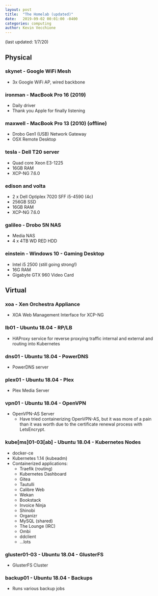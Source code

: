 ```yaml
---
layout: post
title:  "The Homelab (updated)"
date:   2019-09-02 00:01:00 -0400
categories: computing
author: Kevin Vecchione
---
```


(last updated: 1/7/20)

## Physical
### skynet - Google WiFi Mesh
* 3x Google WiFi AP, wired backbone

### ironman - MacBook Pro 16 (2019)
* Daily driver
* Thank you Apple for finally listening

### maxwell - MacBook Pro 13 (2010) (offline)
* Drobo Gen1 (USB) Network Gateway
* OSX Remote Desktop

### tesla - Dell T20 server
* Quad core Xeon E3-1225
* 16GB RAM
* XCP-NG 7.6.0

### edison and volta
* 2 x Dell Optiplex 7020 SFF i5-4590 (4c)
* 256GB SSD
* 16GB RAM
* XCP-NG 7.6.0

### galileo - Drobo 5N NAS
* Media NAS
* 4 x 4TB WD RED HDD

### einstein - Windows 10 - Gaming Desktop
* Intel i5 2500 (still going strong!)
* 16G RAM
* Gigabyte GTX 960 Video Card

## Virtual
### xoa - Xen Orchestra Appliance
* XOA Web Management Interface for XCP-NG

### lb01 - Ubuntu 18.04 - RP/LB
* HAProxy service for reverse proxying traffic internal and external and routing into Kubernetes

### dns01 - Ubuntu 18.04 - PowerDNS
* PowerDNS server

### plex01 - Ubuntu 18.04 - Plex
* Plex Media Server

### vpn01 - Ubuntu 18.04 - OpenVPN
* OpenVPN-AS Server
  * Have tried containerizing OpenVPN-AS, but it was more of a pain than it was worth due to the certificate renewal process with LetsEncrypt.

### kube[ms]01-03[ab] - Ubuntu 18.04 - Kubernetes Nodes
* docker-ce
* Kubernetes 1.14 (kubeadm)
* Containerized applications:
  * Traefik (routing)
  * Kubernetes Dashboard
  * Gitea
  * Tautulli
  * Calibre Web
  * Wekan
  * Bookstack
  * Invoice Ninja
  * Shinobi
  * Organizr
  * MySQL (shared)
  * The Lounge (IRC)
  * Ombi
  * ddclient
  * ...lots

### gluster01-03 - Ubuntu 18.04 - GlusterFS
* GlusterFS Cluster

### backup01 - Ubuntu 18.04 - Backups
* Runs various backup jobs